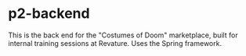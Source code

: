 # p2-backend

This is the back end for the "Costumes of Doom" marketplace, built for internal training sessions at Revature. Uses the Spring framework.
